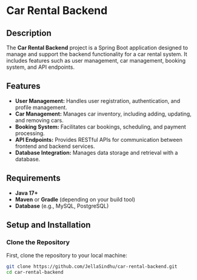 # Car Rental Backend

## Description

The **Car Rental Backend** project is a Spring Boot application designed to manage and support the backend functionality for a car rental system. It includes features such as user management, car management, booking system, and API endpoints.

## Features

- **User Management:** Handles user registration, authentication, and profile management.
- **Car Management:** Manages car inventory, including adding, updating, and removing cars.
- **Booking System:** Facilitates car bookings, scheduling, and payment processing.
- **API Endpoints:** Provides RESTful APIs for communication between frontend and backend services.
- **Database Integration:** Manages data storage and retrieval with a database.

## Requirements

- **Java 17+**
- **Maven** or **Gradle** (depending on your build tool)
- **Database** (e.g., MySQL, PostgreSQL)

## Setup and Installation

### Clone the Repository

First, clone the repository to your local machine:

```bash
git clone https://github.com/JellaSindhu/car-rental-backend.git
cd car-rental-backend


